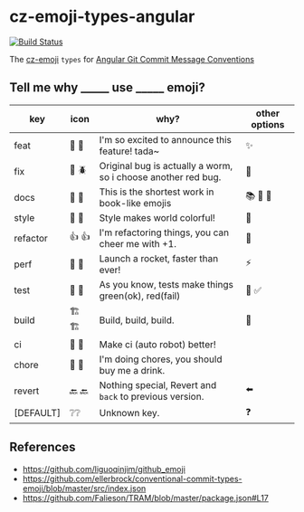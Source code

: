 # cz-emoji-types-angular

[![Build Status](https://travis-ci.org/up9cloud/cz-emoji-types-angular.svg?branch=master)](https://travis-ci.org/up9cloud/cz-emoji-types-angular)

The [cz-emoji](https://github.com/ngryman/cz-emoji) `types` for [Angular Git Commit Message Conventions](https://github.com/angular/angular/blob/master/CONTRIBUTING.md#type)

## Tell me why _____ use _____ emoji?

| key       | icon                      | why?                                                | other options                               |
| --------- | ------------------------- | --------------------------------------------------- | ------------------------------------------- |
| feat      | 🎉 :tada:                  | I'm so excited to announce this feature! tada~      | :sparkles:                                  |
| fix       | 🐞 :beetle:                | Original bug is actually a worm, so i choose another red bug.              | :bug:                                       |
| docs      | 📖 :book:                  | This is the shortest work in book-like emojis       | :books: :notebook: :memo:                   |
| style     | 🌈 :rainbow:               | Style makes world colorful!                         | :art:                                       |
| refactor  | 👍 :+1:                    | I'm refactoring things, you can cheer me with +1.   | :100:                                       |
| perf      | 🚀 :rocket:                | Launch a rocket, faster than ever!                  | :zap:                                       |
| test      | 🚥 :traffic_light:         | As you know, tests make things green(ok), red(fail) | :vertical_traffic_light: :white_check_mark: |
| build     | 🏗 :building_construction: | Build, build, build.                                | :construction_worker:                       |
| ci        | 🤖 :robot:                 | Make ci (auto robot) better!                        |                                             |
| chore     | 🍺 :beer:                  | I'm doing chores, you should buy me a drink.        |                                             |
| revert    | 🔙 :back:                  |  Nothing special, Revert and `back` to previous version.                                                   | :arrow_left:                                |
| [DEFAULT] | ❔:grey_question:          | Unknown key.                                        | :question:                                  |

## References

- https://github.com/liguoqinjim/github_emoji
- https://github.com/ellerbrock/conventional-commit-types-emoji/blob/master/src/index.json
- https://github.com/Falieson/TRAM/blob/master/package.json#L17
